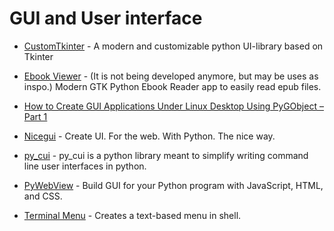 
# GUI and User interface

- [CustomTkinter](https://github.com/TomSchimansky/CustomTkinter) - A modern and customizable python UI-library based on Tkinter
- [Ebook Viewer](https://github.com/michaldaniel/Ebook-Viewer) - (It is not being developed anymore, but may be uses as inspo.) Modern GTK Python Ebook Reader app to easily read epub files.
- [How to Create GUI Applications Under Linux Desktop Using PyGObject – Part 1](https://www.tecmint.com/create-gui-applications-in-linux/)
- [Nicegui](https://github.com/zauberzeug/nicegui) - Create UI. For the web. With Python. The nice way.

- [py_cui](https://jwlodek.github.io/py_cui-docs/) - py_cui is a python library meant to simplify writing command line user interfaces in python.
- [PyWebView](https://github.com/r0x0r/pywebview) - Build GUI for your Python program with JavaScript, HTML, and CSS.
- [Terminal Menu](https://github.com/rzakaan/terminal-menu) - Creates a text-based menu in shell.
